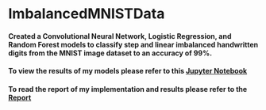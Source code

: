 # ImbalancedMNISTData
#### Created a Convolutional Neural Network, Logistic Regression, and Random Forest models to classify step and linear imbalanced handwritten digits from the MNIST image dataset to an accuracy of 99%.
#### To view the results of my models please refer to this [Jupyter Notebook](https://github.com/megamp15/ImbalancedMNISTData/blob/master/Mahir_Pirmohammed_FinalProject.ipynb)
#### To read the report of my implementation and results please refer to the [Report](https://github.com/megamp15/ImbalancedMNISTData/blob/master/Report/Report.pdf)
